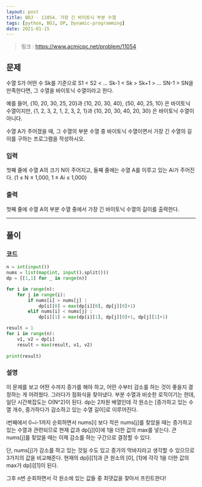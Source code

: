 ```yaml
---
layout: post
title: BOJ - 11054. 가장 긴 바이토닉 부분 수열
tags: [python, BOJ, DP, Dynamic-programming]
date: 2021-01-15
---
```


> 링크 : https://www.acmicpc.net/problem/11054


## 문제

수열 S가 어떤 수 Sk를 기준으로 S1 < S2 < ... Sk-1 < Sk > Sk+1 > ... SN-1 > SN을 만족한다면, 그 수열을 바이토닉 수열이라고 한다.

예를 들어, {10, 20, 30, 25, 20}과 {10, 20, 30, 40}, {50, 40, 25, 10} 은 바이토닉 수열이지만,  {1, 2, 3, 2, 1, 2, 3, 2, 1}과 {10, 20, 30, 40, 20, 30} 은 바이토닉 수열이 아니다.

수열 A가 주어졌을 때, 그 수열의 부분 수열 중 바이토닉 수열이면서 가장 긴 수열의 길이를 구하는 프로그램을 작성하시오.

### 입력

첫째 줄에 수열 A의 크기 N이 주어지고, 둘째 줄에는 수열 A를 이루고 있는 Ai가 주어진다. (1 ≤ N ≤ 1,000, 1 ≤ Ai ≤ 1,000)

### 출력

첫째 줄에 수열 A의 부분 수열 중에서 가장 긴 바이토닉 수열의 길이를 출력한다.

---

## 풀이

### 코드

```python
n = int(input())
nums = list(map(int, input().split()))
dp = [[1,1] for _ in range(n)]

for i in range(n):
    for j in range(i):
        if nums[i] > nums[j] :
            dp[i][0] = max(dp[i][0], dp[j][0]+1)
        elif nums[i] < nums[j] :
            dp[i][1] = max(dp[i][1], dp[j][0]+1, dp[j][1]+1)

result = 1
for i in range(n):
    v1, v2 = dp[i]
    result = max(result, v1, v2)
    
print(result)
```

### 설명

이 문제를 보고 어떤 수까지 증가를 해야 하고, 어떤 수부터 감소를 하는 것이 좋을지 결정하는 게 어려웠다. 그러다가 점화식을 찾아냈다. 부분 수열과 비슷한 로직이기는 한데, 일단 시간복잡도는 O(N^2)이 된다. dp는 2차원 배열인데 각 원소는 [증가하고 있는 수열 개수, 증가하다가 감소하고 있는 수열 길이]로 이루어진다.

i번째에서 0~i-1까지 순회하면서 nums[i] 보다 작은 nums[j]를 찾았을 때는 증가하고 있는 수열과 관련되므로 현재 값과 dp[j][0]에 1을 더한 값의 max를 넣는다. 큰 nums[j]를 찾았을 때는 이제 감소를 하는 구간으로 결정할 수 있다. 

단, nums[j]가 감소를 하고 있는 것일 수도 있고 증가의 막바지라고 생각할 수 있으므로 3가지의 값을 비교해준다. 현재의 dp[i][1]과 큰 원소의 [0], [1]에 각각 1을 더한 값의 max가 dp[i][1]이 된다.

그후 n번 순회하면서 각 원소에 있는 값들 중 최댓값을 찾아서 프린트한다!